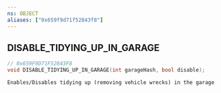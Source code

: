 ```yaml
---
ns: OBJECT
aliases: ["0x659f9d71f52843f8"]
---
```

## DISABLE_TIDYING_UP_IN_GARAGE

```c
// 0x659F9D71F52843F8
void DISABLE_TIDYING_UP_IN_GARAGE(int garageHash, bool disable);
```

```
Enables/Disables tidying up (removing vehicle wrecks) in the garage
```
